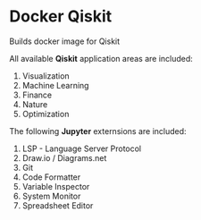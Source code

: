 # Docker Qiskit
Builds docker image for Qiskit

All available **Qiskit** application areas are included:
1. Visualization
2. Machine Learning
3. Finance
4. Nature
5. Optimization

The following **Jupyter** externsions are included:
1. LSP - Language Server Protocol
2. Draw.io / Diagrams.net
3. Git
4. Code Formatter
5. Variable Inspector
6. System Monitor
7. Spreadsheet Editor

  
